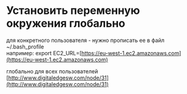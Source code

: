 # Установить переменную окружения глобально

для конкретного пользователя - нужно прописать ее в файл \~/.bash\_profile\
например: export EC2\_URL=[https://eu-west-1.ec2.amazonaws.com](https://eu-west-1.ec2.amazonaws.com)

глобально для всех пользователей [http://www.digitaledgesw.com/node/31](http://www.digitaledgesw.com/node/31)
